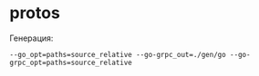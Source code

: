 # protos
Генерация:

``` protoc -I proto proto/Authorization/Authorization.proto --go_out=./gen/go 
--go_opt=paths=source_relative --go-grpc_out=./gen/go --go-grpc_opt=paths=source_relative